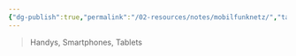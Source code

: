```yaml
---
{"dg-publish":true,"permalink":"/02-resources/notes/mobilfunknetz/","tags":["hardware","netzwerk"]}
---
```


>Handys, Smartphones, Tablets